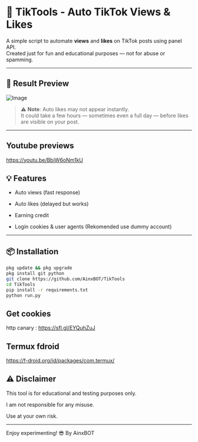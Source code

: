 # 🎯 TikTools - Auto TikTok Views & Likes

A simple script to automate **views** and **likes** on TikTok posts using panel API.  
Created just for fun and educational purposes — not for abuse or spamming.

---

## 📸 Result Preview
![Image](https://github.com/user-attachments/assets/cdcca156-1dd9-43aa-82bf-d5be8cb911f5)

> ⚠️ **Note**: Auto likes may not appear instantly.  
> It could take a few hours — sometimes even a full day — before likes are visible on your post.

---
## Youtube previews
https://youtu.be/BbiW6oNm1kU

## 💡 Features

- Auto views (fast response)

- Auto likes (delayed but works)

- Earning credit

- Login cookies & user agents (Rekomended use dummy account)

---
## 📦 Installation

```bash
pkg update && pkg upgrade
pkg install git python
git clone https://github.com/AinxBOT/TikTools
cd TikTools
pip install -r requirements.txt
python run.py
```
## Get cookies
http canary : https://sfl.gl/EYQuhZuJ
## Termux fdroid
https://f-droid.org/id/packages/com.termux/

## ⚠️ Disclaimer

This tool is for educational and testing purposes only.

I am not responsible for any misuse.

Use at your own risk.



---

Enjoy experimenting! 😎
By AinxBOT


